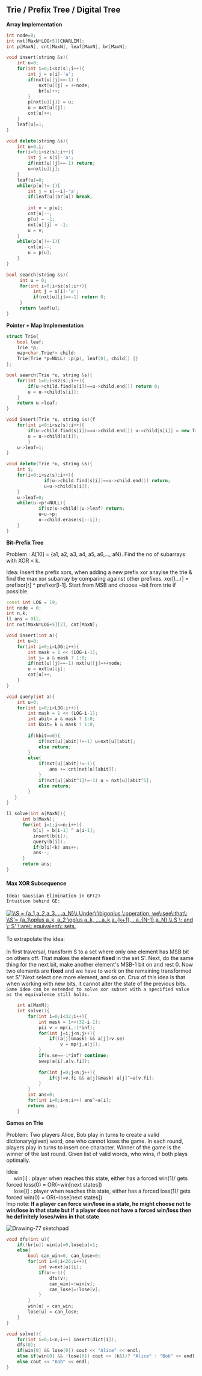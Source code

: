 ## Trie / Prefix Tree / Digital Tree

**Array Implementation**

```cpp
int node=0;
int nxt[MaxN*LOG+5][CHARLIM];
int p[MaxN], cnt[MaxN], leaf[MaxN], br[MaxN];

void insert(string &s){
    int u=0;
    for(int i=0;i<sz(s);i++){
        int j = s[i]-'a';
        if(nxt[u][j]==-1) { 
            nxt[u][j] = ++node;
            br[u]++;
        }
        p[nxt[u][j]] = u;
        u = nxt[u][j];
        cnt[u]++;
    }
    leaf[u]=1;
}

void delete(string &s){
    int u=0,i;
    for(i=0;i<sz(s);i++){
        int j = s[i]-'a';
        if(nxt[u][j]==-1) return;
        u=nxt[u][j];
    }
    leaf[u]=0;
    while(p[u]!=-1){
        int j = s[--i]-'a';
        if(leaf[u]|br[u]) break;
   
        int v = p[u];
        cnt[u]--;
        p[u] = -1;
        nxt[u][j] = -1;
        u = v;
    }
    while(p[u]!=-1){
        cnt[u]--;
        u = p[u];
    }
}

bool search(string &s){
     int u = 0;
     for(int i=0;i<sz(s);i++){
          int j = s[i]-'a';
          if(nxt[u][j]==-1) return 0;
     }
     return leaf[u];
}

```
**Pointer + Map Implementation**

```cpp
struct Trie{
    bool leaf;
    Trie *p;
    map<char,Trie*> child;
    Trie(Trie *p=NULL) :p(p), leaf(0), child() {} 
};

bool search(Trie *u, string &s){
    for(int i=0;i<sz(s);i++){
        if(u->child.find(s[i])==u->child.end()) return 0;
        u = u->child[s[i]];
    }
    return u->leaf;
}

void insert(Trie *u, string &s){f
    for(int i=0;i<sz(s);i++){
        if(u->child.find(s[i])==u->child.end()) u->child[s[i]] = new Trie(u);
        u = u->child[s[i]];
        }
    u->leaf=1;
}

void delete(Trie *u, string &s){
	int i;
	for(i=0;i<sz(s);i++){
			  if(u->child.find(s[i])==u->child.end()) return;
			  u=u->child[s[i]];
	}
	u->leaf=0;
	while(u->p!=NULL){
			if(sz(u->child)|u->leaf) return;
			u=u->p;
			u->child.erase(s[--i]);
	}
}
```

**Bit-Prefix Tree**

Problem : A[10] = {a1, a2, a3, a4, a5, a6,..., aN}. Find the no of subarrays with XOR < k.

Idea:  Insert the prefix xors, when adding a new prefix xor anaylse the trie & find the max xor subarray by comparing against other prefixes. xor[l...r] = prefixor[r] ^ prefixor[l-1]. Start from MSB and choose ~bit from trie if possible. 

```cpp
const int LOG = 19;
int node = 0;
int n,k;
ll ans = 0ll;
int nxt[MaxN*LOG+5][2], cnt[MaxN]; 

void insert(int a){
    int u=0;
    for(int i=0;i<LOG;i++){
        int mask = 1 << (LOG-i-1);
        int j= a & mask ? 1:0;
        if(nxt[u][j]==-1) nxt[u][j]=++node;
        u = nxt[u][j];
        cnt[u]++;
    }
}

void query(int a){
    int u=0;
    for(int i=0;i<LOG;i++){
        int mask = 1 << (LOG-i-1);
        int abit= a & mask ? 1:0;    
        int kbit= k & mask ? 1:0;
        
        if(kbit==0){
            if(nxt[u][abit]!=-1) u=nxt[u][abit];
            else return;
        }
        else{
            if(nxt[u][abit]!=-1){
                ans += cnt[nxt[u][abit]];
            }
            if(nxt[u][abit^1]!=-1) u = nxt[u][abit^1];
            else return;
        }
   }
}

ll solve(int a[MaxN]){
      int b[MaxN];
      for(int i=1;i<=n;i++){
          b[i] = b[i-1] ^ a[i-1];
          insert(b[i]);
          query(b[i]);
          if(b[i]<k) ans++;
          ans--; 
      }
      return ans;
}
```
#### Max XOR Subsequence
`Idea: Gaussian Elimination in GF(2)`
</br>
`Intuition behind GE: `
</br>
</br>
<a href="https://www.codecogs.com/eqnedit.php?latex=\\S&space;=&space;{a_1,a_2,a_3.....a_N}\\&space;Under\:\bigoplus&space;\:operation,&space;we\:see\:that\:&space;\\S'=&space;{a_1\oplus&space;a_k,&space;a_2&space;\oplus&space;a_k,&space;....a_k,a_{k&plus;1},...a_{N-1},a_N}.\\&space;S&space;\:&space;and&space;\:&space;S'&space;\:are\:&space;equivalent\:&space;sets." target="_blank"><img src="https://latex.codecogs.com/gif.latex?\\S&space;=&space;{a_1,a_2,a_3.....a_N}\\&space;Under\:\bigoplus&space;\:operation,&space;we\:see\:that\:&space;\\S'=&space;{a_1\oplus&space;a_k,&space;a_2&space;\oplus&space;a_k,&space;....a_k,a_{k&plus;1},...a_{N-1},a_N}.\\&space;S&space;\:&space;and&space;\:&space;S'&space;\:are\:&space;equivalent\:&space;sets." title="\\S = {a_1,a_2,a_3.....a_N}\\ Under\:\bigoplus \:operation, we\:see\:that\: \\S'= {a_1\oplus a_k, a_2 \oplus a_k, ....a_k,a_{k+1},...a_{N-1},a_N}.\\ S \: and \: S' \:are\: equivalent\: sets." /></a>
</br>
</br>
To extrapolate the idea: 
</br>
</br>
In first traversal, transform S to a set where only one element has MSB bit on others off. That makes the element **fixed** in the set S'. Next, do the same thing for the next bit, make another element's MSB-1 bit on and rest 0. Now two elements are **fixed** and we have to work on the remaining transformed set S''.Next select one more element, and so on. Crux of this idea is that when working with new bits, it cannot alter the state of the previous bits.
</br>
`Same idea can be extended to solve xor subset with a specified value as the equivalence still holds.`

```cpp	
	int a[MaxN];
	int solve(){
		for(int i=0;i<32;i++){
			int mask = 1<<(32-i-1);
			pii v = mp(i,-1*inf);
			for(int j=i;j<n;j++){
				if((a[j]&mask) && a[j]>v.se)
					v = mp(j,a[j]);
			}
			if(v.se==-1*inf) continue;
			swap(a[i],a[v.fi]);
			
			for(int j=0;j<n;j++){
				if(j!=v.fi && a[j]&mask) a[j]^=a[v.fi];
			}
		}
		int ans=0;
		for(int i=0;i<n;i++) ans^=a[i];
		return ans;
	}
```

**Games on Trie**

Problem: Two players Alice, Bob play in turns to create a valid dictionary(given) word, one who cannot loses the game. In each round, players play in turns to insert one character. Winner of the game is the winner of the last round. Given list of valid words, who wins, if both plays optimally.

Idea: </br>
&nbsp;&nbsp;&nbsp;&nbsp; win[i] : player when reaches this state, either has a forced win(1)/ gets forced loss(0) = OR(~win[next states])
</br>
&nbsp;&nbsp;&nbsp;&nbsp; lose[i] :  player when reaches this state, either has a forced loss(1)/ gets forced win(0) = OR(~lose[next states])
</br>
Imp note: **If a player can force win/lose in a state, he might choose not to win/lose in that state but if a player does not have a forced win/loss then he definitely loses/wins in that state** </br>

![Drawing-77 sketchpad](https://user-images.githubusercontent.com/21307343/129959336-69a862ac-ff68-4e80-a749-ebeb40f34d02.png)

```cpp
void dfs(int u){
	if(!br[u]) win[u]=0,lose[u]=1;
	else{
		bool can_win=0, can_lose=0;
		for(int i=0;i<26;i++){
			int v=nxt[u][i];
			if(v!=-1){
				dfs(v);
				can_win|=!win[v];
				can_lose|=!lose[v];
			} 
		}
		win[u] = can_win;
		lose[u] = can_lose;
	}
}

void solve(){
	for(int i=0;i<n;i++) insert(dict[i]);
	dfs(0);
	if(win[0] && lose[0]) cout << "Alice" << endl;
	else if(win[0] && !lose[0]) cout << (k&1)? "Alice" : "Bob" << endl;
	else cout << "Bob" << endl;
}
```



